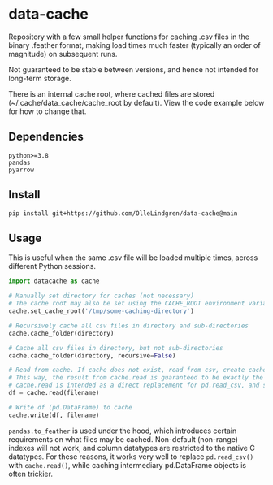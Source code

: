 # data-cache

Repository with a few small helper functions for caching .csv files in the binary .feather format, making load times much faster (typically an order of magnitude) on subsequent runs. 

Not guaranteed to be stable between versions, and hence not intended for long-term storage.

There is an internal cache root, where cached files are stored (~/.cache/data_cache/cache_root by default). View the code example below for how to change that.

## Dependencies

```
python>=3.8
pandas
pyarrow
```

## Install

```
pip install git+https://github.com/OlleLindgren/data-cache@main
```

## Usage

This is useful when the same .csv file will be loaded multiple times, across different Python sessions.

```python
import datacache as cache

# Manually set directory for caches (not necessary)
# The cache root may also be set using the CACHE_ROOT environment variable.
cache.set_cache_root('/tmp/some-caching-directory')

# Recursively cache all csv files in directory and sub-directories
cache.cache_folder(directory)

# Cache all csv files in directory, but not sub-directories
cache.cache_folder(directory, recursive=False)

# Read from cache. If cache does not exist, read from csv, create cache, then read from cache. 
# This way, the result from cache.read is guaranteed to be exactly the same regardless of which method is used.
# cache.read is intended as a direct replacement for pd.read_csv, and supports the same keyword arguments.
df = cache.read(filename)

# Write df (pd.DataFrame) to cache
cache.write(df, filename)
```

`pandas.to_feather` is used under the hood, which introduces certain requirements on what files may be cached. Non-default (non-range) indexes will not work, and column datatypes are restricted to the native C datatypes. For these reasons, it works very well to replace `pd.read_csv()` with `cache.read()`, while caching intermediary pd.DataFrame objects is often trickier.

